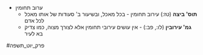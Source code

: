 * ערוב תחומין
	* **תוס' ביצה** (טז:) עירוב תחומין \- בכל מאכל, ובשיעור ב' סעודות של אותו מאכל לכל אדם
	* **גמ' עירובין** (לו:, פב:) \- אין עושים עירובי תחומין אלא לצורך מצוה, כמו צדיק בא לעיר

#פרק_יוט_תשפה 